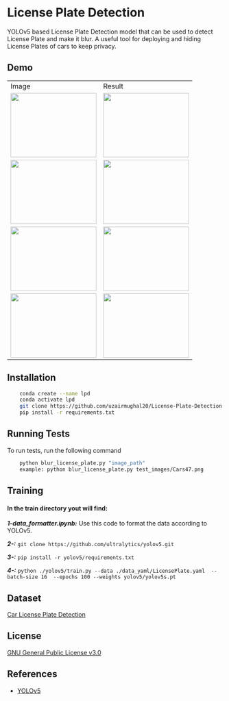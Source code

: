 # License Plate Detection

YOLOv5 based License Plate Detection model that can be used to detect License Plate and make it blur. A useful tool for deploying and hiding License Plates of cars to keep privacy.

## Demo

<table>
  <tr>
    <td>Image</td>
     <td>Result</td>
  </tr>
  <tr>
    <td><img src="https://github.com/uzairmughal20/License-Plate-Detection/blob/master/test_images/Cars0.png" width="200" height="150"></td>
    <td><img src="https://github.com/uzairmughal20/License-Plate-Detection/blob/master/result_images/Cars0.png" width="200" height="150"></td>
  </tr>
  <tr>
    <td><img src="https://github.com/uzairmughal20/License-Plate-Detection/blob/master/test_images/Cars14.png" width="200" height="150"></td>
    <td><img src="https://github.com/uzairmughal20/License-Plate-Detection/blob/master/result_images/Cars14.png" width="200" height="150"></td>
  </tr>
   <tr>
    <td><img src="https://github.com/uzairmughal20/License-Plate-Detection/blob/master/test_images/Cars38.png" width="200" height="150"></td>
    <td><img src="https://github.com/uzairmughal20/License-Plate-Detection/blob/master/result_images/Cars38.png" width="200" height="150"></td>
  </tr>
  <tr>
    <td><img src="https://github.com/uzairmughal20/License-Plate-Detection/blob/master/test_images/Cars47.png" width="200" height="150"></td>
    <td><img src="https://github.com/uzairmughal20/License-Plate-Detection/blob/master/result_images/Cars47.png" width="200" height="150"></td>
  </tr>
 </table>
 
## Installation

```bash
    conda create --name lpd
    conda activate lpd
    git clone https://github.com/uzairmughal20/License-Plate-Detection.git
    pip install -r requirements.txt
```

## Running Tests

To run tests, run the following command

```bash
    python blur_license_plate.py "image_path"
    example: python blur_license_plate.py test_images/Cars47.png
```

## Training

#### In the train directory yout will find:

**_1-data_formatter.ipynb:_** Use this code to format the data according to YOLOv5.

**_2-:_** `git clone https://github.com/ultralytics/yolov5.git`
 
**_3-:_** `pip install -r yolov5/requirements.txt`

**_4-:_** `python ./yolov5/train.py --data ./data_yaml/LicensePlate.yaml  --batch-size 16  --epochs 100 --weights yolov5/yolov5s.pt`

## Dataset

[Car License Plate Detection](https://www.kaggle.com/datasets/andrewmvd/car-plate-detection)


## License

[GNU General Public License v3.0](https://choosealicense.com/licenses/gpl-3.0/)

## References

- [YOLOv5](https://github.com/ultralytics/yolov5)
